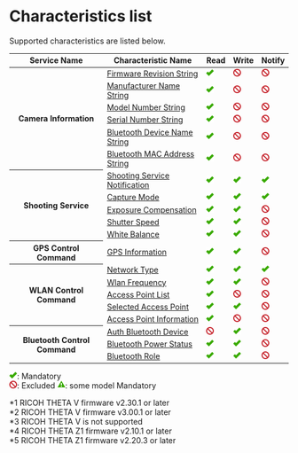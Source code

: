 # Characteristics list

Supported characteristics are listed below.

<table>
  <thead>
    <tr>
      <th rowspan="2">Service Name</th>
      <th rowspan="2">Characteristic Name</th>
      <th rowspan="2">Read</th>
      <th rowspan="2">Write</th>
      <th rowspan="2">Notify</th>
    </tr>
  </thead>
  <tbody>
    <tr><th rowspan="6">Camera Information</th>
      <td><a href="camera_information/firmware_revision_string.md">Firmware Revision String</a></td>
      <td><img src="assets/img/supported.png" alt="Mandatory" title="Mandatory" class="support-mark"></td>
      <td><img src="assets/img/not-supported.png" alt="Excluded" title="Excluded" class="support-mark"></td>
      <td><img src="assets/img/not-supported.png" alt="Excluded" title="Excluded" class="support-mark"></td>
    </tr><tr>
      <td><a href="camera_information/manufacturer_name_string.md">Manufacturer Name String</a></td>
      <td><img src="assets/img/supported.png" alt="Mandatory" title="Mandatory" class="support-mark"></td>
      <td><img src="assets/img/not-supported.png" alt="Excluded" title="Excluded" class="support-mark"></td>
      <td><img src="assets/img/not-supported.png" alt="Excluded" title="Excluded" class="support-mark"></td>
    </tr><tr>
      <td><a href="camera_information/model_number_string.md">Model Number String</a></td>
      <td><img src="assets/img/supported.png" alt="Mandatory" title="Mandatory" class="support-mark"></td>
      <td><img src="assets/img/not-supported.png" alt="Excluded" title="Excluded" class="support-mark"></td>
      <td><img src="assets/img/not-supported.png" alt="Excluded" title="Excluded" class="support-mark"></td>
    </tr><tr>
      <td><a href="camera_information/serial_number_string.md">Serial Number String</a></td>
      <td><img src="assets/img/supported.png" alt="Mandatory" title="Mandatory" class="support-mark"></td>
      <td><img src="assets/img/not-supported.png" alt="Excluded" title="Excluded" class="support-mark"></td>
      <td><img src="assets/img/not-supported.png" alt="Excluded" title="Excluded" class="support-mark"></td>
    </tr><tr>
      <td><a href="camera_information/bluetooth_device_name.md">Bluetooth Device Name String</a></td>
      <td><img src="assets/img/supported.png" alt="Mandatory" title="Mandatory" class="support-mark"></td>
      <td><img src="assets/img/not-supported.png" alt="Excluded" title="Excluded" class="support-mark"></td>
      <td><img src="assets/img/not-supported.png" alt="Excluded" title="Excluded" class="support-mark"></td>
    </tr><tr>
      <td><a href="camera_information/bluetooth_mac_address_string.md">Bluetooth MAC Address String</a></td>
      <td><img src="assets/img/supported.png" alt="Mandatory" title="Mandatory" class="support-mark"></td>
      <td><img src="assets/img/not-supported.png" alt="Excluded" title="Excluded" class="support-mark"></td>
      <td><img src="assets/img/not-supported.png" alt="Excluded" title="Excluded" class="support-mark"></td>
    </tr>
    <tr><th rowspan="5">Shooting Service</th>
      <td><a href="shooting_service/shooting_service_notification.md">Shooting Service Notification</a></td>
      <td><img src="assets/img/supported.png" alt="Mandatory" title="Mandatory" class="support-mark"></td>
      <td><img src="assets/img/supported.png" alt="Mandatory" title="Mandatory" class="support-mark"></td>
      <td><img src="assets/img/supported.png" alt="Mandatory" title="Mandatory" class="support-mark"></td>
    </tr><tr>
      <td><a href="shooting_service/capture_mode.md">Capture Mode</a></td>
      <td><img src="assets/img/supported.png" alt="Mandatory" title="Mandatory" class="support-mark"></td>
      <td><img src="assets/img/supported.png" alt="Mandatory" title="Mandatory" class="support-mark"></td>
      <td><img src="assets/img/supported.png" alt="Mandatory" title="Mandatory" class="support-mark"></td>
    </tr><tr>
      <td><a href="shooting_service/exposure_compensation.md">Exposure Compensation</a></td>
      <td><img src="assets/img/supported.png" alt="Mandatory" title="Mandatory" class="support-mark"></td>
      <td><img src="assets/img/supported.png" alt="Mandatory" title="Mandatory" class="support-mark"></td>
      <td><img src="assets/img/not-supported.png" alt="Excluded" title="Excluded" class="support-mark"></td>
    </tr><tr>
      <td><a href="shooting_service/shutter_speed.md">Shutter Speed</a></td>
      <td><img src="assets/img/supported.png" alt="Mandatory" title="Mandatory" class="support-mark"></td>
      <td><img src="assets/img/supported.png" alt="Mandatory" title="Mandatory" class="support-mark"></td>
      <td><img src="assets/img/not-supported.png" alt="Excluded" title="Excluded" class="support-mark"></td>
    </tr><tr>
      <td><a href="shooting_control_command/white_balance.md">White Balance</a></td>
      <td><img src="assets/img/supported.png" alt="Mandatory" title="Mandatory" class="support-mark"></td>
      <td><img src="assets/img/supported.png" alt="Mandatory" title="Mandatory" class="support-mark"></td>
      <td><img src="assets/img/not-supported.png" alt="Excluded" title="Excluded" class="support-mark"></td>
    </tr><tr>
    <tr><th rowspan="1">GPS Control Command</th>
      <td><a href="gps_control_command/gps_information.md">GPS Information</a></td>
      <td><img src="assets/img/supported.png" alt="Mandatory" title="Mandatory" class="support-mark"></td>
      <td><img src="assets/img/supported.png" alt="Mandatory" title="Mandatory" class="support-mark"></td>
      <td><img src="assets/img/not-supported.png" alt="Excluded" title="Excluded" class="support-mark"></td>
    </tr>
    <tr><th rowspan="5">WLAN Control Command</th>
      <td><a href="wlan_control_command/network_type.md">Network Type</a></td>
      <td><img src="assets/img/supported.png" alt="Mandatory" title="Mandatory" class="support-mark"></td>
      <td><img src="assets/img/supported.png" alt="Mandatory" title="Mandatory" class="support-mark"></td>
      <td><img src="assets/img/supported.png" alt="Mandatory" title="Mandatory" class="support-mark"></td>
    </tr><tr>
      <td><a href="wlan_control_command/wlan_frequency.md">Wlan Frequency</a></td>
      <td><img src="assets/img/supported.png" alt="Mandatory" title="Mandatory" class="support-mark"></td>
      <td><img src="assets/img/supported.png" alt="Mandatory" title="Mandatory" class="support-mark"></td>
      <td><img src="assets/img/not-supported.png" alt="Excluded" title="Excluded" class="support-mark"></td>
    </tr><tr>
      <td><a href="wlan_control_command/access_point_list.md">Access Point List</a></td>
      <td><img src="assets/img/supported.png" alt="Mandatory" title="Mandatory" class="support-mark"></td>
      <td><img src="assets/img/not-supported.png" alt="Excluded" title="Excluded" class="support-mark"></td>
      <td><img src="assets/img/not-supported.png" alt="Excluded" title="Excluded" class="support-mark"></td>
    </tr><tr>
      <td><a href="wlan_control_command/selected_access_point.md">Selected Access Point</a></td>
      <td><img src="assets/img/supported.png" alt="Mandatory" title="Mandatory" class="support-mark"></td>
      <td><img src="assets/img/supported.png" alt="Mandatory" title="Mandatory" class="support-mark"></td>
      <td><img src="assets/img/not-supported.png" alt="Excluded" title="Excluded" class="support-mark"></td>
    </tr><tr>
      <td><a href="wlan_control_command/access_point_information.md">Access Point Information</a></td>
      <td><img src="assets/img/supported.png" alt="Mandatory" title="Mandatory" class="support-mark"></td>
      <td><img src="assets/img/not-supported.png" alt="Excluded" title="Excluded" class="support-mark"></td>
      <td><img src="assets/img/not-supported.png" alt="Excluded" title="Excluded" class="support-mark"></td>
    </tr>
    <tr><th rowspan="3">Bluetooth Control Command</th>
      <td><a href="bluetooth_control_command/auth_bluetooth_device.md">Auth Bluetooth Device</a></td>
      <td><img src="assets/img/not-supported.png" alt="Excluded" title="Excluded" class="support-mark"></td>
      <td><img src="assets/img/supported.png" alt="Mandatory" title="Mandatory" class="support-mark"></td>
      <td><img src="assets/img/not-supported.png" alt="Excluded" title="Excluded" class="support-mark"></td>
    </tr><tr>
      <td><a href="bluetooth_control_command/bluetooth_power_status.md">Bluetooth Power Status</a></td>
      <td><img src="assets/img/supported.png" alt="Mandatory" title="Mandatory" class="support-mark"></td>
      <td><img src="assets/img/supported.png" alt="Mandatory" title="Mandatory" class="support-mark"></td>
      <td><img src="assets/img/not-supported.png" alt="Excluded" title="Excluded" class="support-mark"></td>
    </tr><tr>
      <td><a href="bluetooth_control_command/bluetooth_role.md">Bluetooth Role</a></td>
      <td><img src="assets/img/supported.png" alt="Mandatory" title="Mandatory" class="support-mark"></td>
      <td><img src="assets/img/supported.png" alt="Mandatory" title="Mandatory" class="support-mark"></td>
      <td><img src="assets/img/not-supported.png" alt="Excluded" title="Excluded" class="support-mark"></td>
    </tr>
  </tbody>
</table>

![Mandatory](assets/img/supported.png "Mandatory"): Mandatory    
![Excluded](assets/img/not-supported.png "Excluded"): Excluded
![some model Mandatory](assets/img/partially-supported.png "some model Mandatory"): some model Mandatory

\*1 RICOH THETA V firmware v2.30.1 or later  
\*2 RICOH THETA V firmware v3.00.1 or later  
\*3 RICOH THETA V is not supported  
\*4 RICOH THETA Z1 firmware v2.10.1 or later  
\*5 RICOH THETA Z1 firmware v2.20.3 or later  
